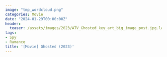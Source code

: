 ```yaml
---
image: "tmp_wordcloud.png"
categories: Movie
date: "2024-01-29T00:00:00Z"
header:
  teaser: /assets/images/2023/ATV_Ghosted_key_art_big_image_post.jpg.large_2x.jpg
tags:
- Spy
- Ramance
title: '[Movie] Ghosted (2023)'
---
```

